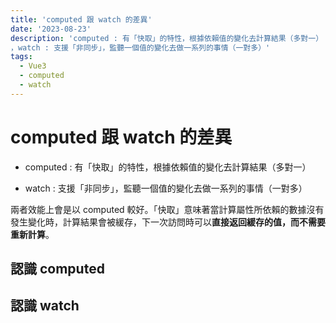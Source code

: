 ```yaml
---
title: 'computed 跟 watch 的差異'
date: '2023-08-23'
description: 'computed : 有「快取」的特性，根據依賴值的變化去計算結果（多對一）
，watch : 支援「非同步」，監聽一個值的變化去做一系列的事情（一對多）'
tags:
  - Vue3
  - computed
  - watch
---
```


# computed 跟 watch 的差異

- computed : 有「快取」的特性，根據依賴值的變化去計算結果（多對一）

- watch : 支援「非同步」，監聽一個值的變化去做一系列的事情（一對多）

兩者效能上會是以 computed 較好。「快取」意味著當計算屬性所依賴的數據沒有發生變化時，計算結果會被緩存，下一次訪問時可以**直接返回緩存的值，而不需要重新計算**。

## 認識 computed

## 認識 watch
